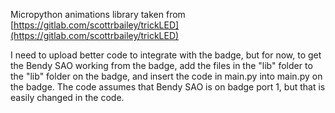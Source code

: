 Micropython animations library taken from [https://gitlab.com/scottrbailey/trickLED](https://gitlab.com/scottrbailey/trickLED)

I need to upload better code to integrate with the badge, but for now, to get the Bendy SAO working from the badge, add the files in the "lib" folder to the "lib" folder on the badge, and insert the code in main.py into main.py on the badge. The code assumes that Bendy SAO is on badge port 1, but that is easily changed in the code.
